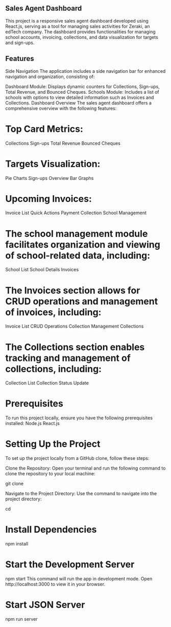 ## Sales Agent Dashboard

This project is a responsive sales agent dashboard developed using React.js, serving as a tool for managing sales activities for Zeraki, an edTech company. The dashboard provides functionalities for managing school accounts, invoicing, collections, and data visualization for targets and sign-ups.

## Features

Side Navigation
The application includes a side navigation bar for enhanced navigation and organization, consisting of:

Dashboard Module: Displays dynamic counters for Collections, Sign-ups, Total Revenue, and Bounced Cheques.
Schools Module: Includes a list of schools with options to view detailed information such as Invoices and Collections.
Dashboard Overview
The sales agent dashboard offers a comprehensive overview with the following features:

# Top Card Metrics:

Collections
Sign-ups
Total Revenue
Bounced Cheques

# Targets Visualization:

Pie Charts
Sign-ups Overview
Bar Graphs

# Upcoming Invoices:

Invoice List
Quick Actions
Payment Collection
School Management

# The school management module facilitates organization and viewing of school-related data, including:

School List
School Details
Invoices

# The Invoices section allows for CRUD operations and management of invoices, including:

Invoice List
CRUD Operations
Collection Management
Collections

# The Collections section enables tracking and management of collections, including:

Collection List
Collection Status Update

# Prerequisites

To run this project locally, ensure you have the following prerequisites installed:
Node.js
React.js

# Setting Up the Project

To set up the project locally from a GitHub clone, follow these steps:

Clone the Repository: Open your terminal and run the following command to clone the repository to your local machine:

git clone <repository-url>

Navigate to the Project Directory: Use the <cd> command to navigate into the project directory:

cd <sales-agent-dashboard>

# Install Dependencies

npm install

# Start the Development Server

npm start
This command will run the app in development mode. Open http://localhost:3000 to view it in your browser.

# Start JSON Server

npm run server

